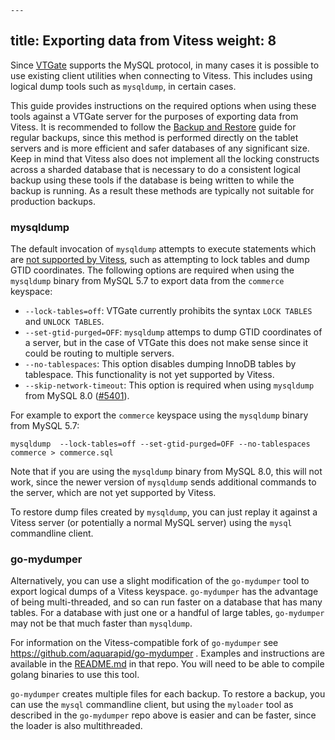 	---
title: Exporting data from Vitess
weight: 8
---

Since [VTGate](../../concepts/vtgate/) supports the MySQL protocol, in many cases it is possible to use existing client utilities when connecting to Vitess. This includes using logical dump tools such as `mysqldump`, in certain cases.

This guide provides instructions on the required options when using these tools against a VTGate server for the purposes of exporting data from Vitess. It is recommended to follow the [Backup and Restore](../backup-and-restore/) guide for regular backups, since this method is performed directly on the tablet servers and is more efficient and safer databases of any significant size.  Keep in mind that Vitess also does not implement all the locking constructs across a sharded database that is necessary to do a consistent logical backup using these tools if the database is being written to while the backup is running. As a result these methods are typically not suitable for production backups.

### mysqldump

The default invocation of `mysqldump` attempts to execute statements which are [not supported by Vitess](../../reference/mysql-compatibility/), such as attempting to lock tables and dump GTID coordinates. The following options are required when using the `mysqldump` binary from MySQL 5.7 to export data from the `commerce` keyspace:

* `--lock-tables=off`: VTGate currently prohibits the syntax `LOCK TABLES` and `UNLOCK TABLES`.
* `--set-gtid-purged=OFF`: `mysqldump` attemps to dump GTID coordinates of a server, but in the case of VTGate this does not make sense since it could be routing to multiple servers.
* `--no-tablespaces`: This option disables dumping InnoDB tables by tablespace. This functionality is not yet supported by Vitess.
* `--skip-network-timeout`: This option is required when using `mysqldump` from MySQL 8.0 ([#5401](https://github.com/vitessio/vitess/issues/5401)).

For example to export the `commerce` keyspace using the `mysqldump` binary from MySQL 5.7:

```
mysqldump  --lock-tables=off --set-gtid-purged=OFF --no-tablespaces commerce > commerce.sql
```

Note that if you are using the `mysqldump` binary from MySQL 8.0, this will not work, since the newer version of `mysqldump` sends additional commands to the server, which are not yet supported by Vitess.

To restore dump files created by `mysqldump`, you can just replay it against a Vitess server (or potentially a normal MySQL server) using the `mysql` commandline client.

### go-mydumper

Alternatively, you can use a slight modification of the `go-mydumper` tool to export logical dumps of a Vitess keyspace. `go-mydumper` has the advantage of being multi-threaded, and so can run faster on a database that has many tables.  For a database with just one or a handful of large tables, `go-mydumper` may not be that much faster than `mysqldump`.

For information on the Vitess-compatible fork of `go-mydumper` see https://github.com/aquarapid/go-mydumper . Examples and instructions are available in the [README.md](https://github.com/aquarapid/go-mydumper/blob/jacques_vitess/README.md) in that repo.  You will need to be able to compile golang binaries to use this tool.

`go-mydumper` creates multiple files for each backup.  To restore a backup, you can use the `mysql` commandline client, but using the `myloader` tool as described in the `go-mydumper` repo above is easier and can be faster, since the loader is also multithreaded.
